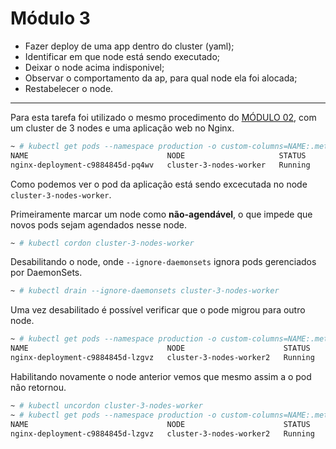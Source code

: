 # Módulo 3

- Fazer deploy de uma app dentro do cluster (yaml);
- Identificar em que node está sendo executado;
- Deixar o node acima indisponivel;
- Observar o comportamento da ap, para qual node ela foi alocada;
- Restabelecer o node.
---

Para esta tarefa foi utilizado o mesmo procedimento do [MÓDULO 02](https://github.com/leandroecomp/esr-rnp/edit/main/ESR-ADS-019/M%C3%93DULO%2002), com um cluster de 3 nodes e uma aplicação web no Nginx.

```bash
~ # kubectl get pods --namespace production -o custom-columns=NAME:.metadata.name,NODE:.spec.nodeName,STATUS:.status.phase
NAME                               NODE                     STATUS
nginx-deployment-c9884845d-pq4wv   cluster-3-nodes-worker   Running
```
Como podemos ver o pod da aplicação está sendo excecutada no node `cluster-3-nodes-worker`.

Primeiramente marcar um node como **não-agendável**, o que impede que novos pods sejam agendados nesse node.
```bash
~ # kubectl cordon cluster-3-nodes-worker
```
Desabilitando o node, onde  `--ignore-daemonsets` ignora pods gerenciados por DaemonSets.
```bash
~ # kubectl drain --ignore-daemonsets cluster-3-nodes-worker
```
Uma vez desabilitado é possível verificar que o pode migrou para outro node.
```bash
~ # kubectl get pods --namespace production -o custom-columns=NAME:.metadata.name,NODE:.spec.nodeName,STATUS:.status.phase
NAME                               NODE                      STATUS
nginx-deployment-c9884845d-lzgvz   cluster-3-nodes-worker2   Running
```

Habilitando novamente o node anterior vemos que mesmo assim a o pod não retornou.
```bash
~ # kubectl uncordon cluster-3-nodes-worker
~ # kubectl get pods --namespace production -o custom-columns=NAME:.metadata.name,NODE:.spec.nodeName,STATUS:.status.phase
NAME                               NODE                      STATUS
nginx-deployment-c9884845d-lzgvz   cluster-3-nodes-worker2   Running
```

